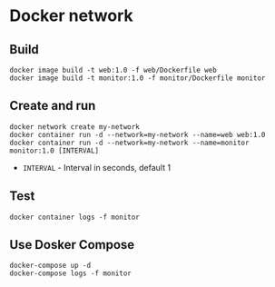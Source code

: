 # Docker network

## Build

```shell
docker image build -t web:1.0 -f web/Dockerfile web
docker image build -t monitor:1.0 -f monitor/Dockerfile monitor
```

## Create and run

```shell
docker network create my-network
docker container run -d --network=my-network --name=web web:1.0
docker container run -d --network=my-network --name=monitor monitor:1.0 [INTERVAL]
```

- `INTERVAL` - Interval in seconds, default 1

## Test

```shell
docker container logs -f monitor
```

## Use Dosker Compose

```shell
docker-compose up -d
docker-compose logs -f monitor
```
